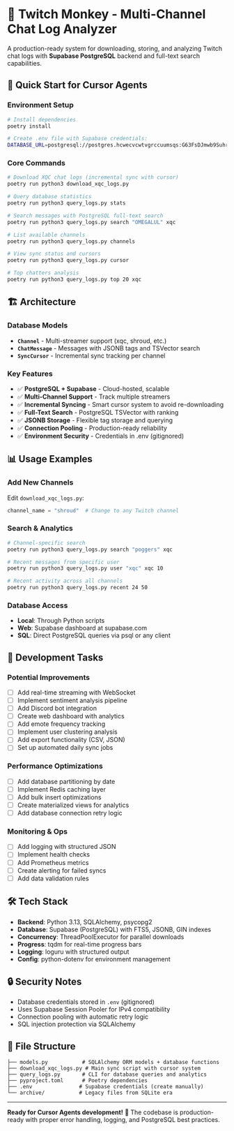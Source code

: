 # 🐒 Twitch Monkey - Multi-Channel Chat Log Analyzer

A production-ready system for downloading, storing, and analyzing Twitch chat logs with **Supabase PostgreSQL** backend and full-text search capabilities.

## 🚀 **Quick Start for Cursor Agents**

### **Environment Setup**
```bash
# Install dependencies
poetry install

# Create .env file with Supabase credentials:
DATABASE_URL=postgresql://postgres.hcwecvcwtvgrccuumsqs:G63FsDJmwb9SuhrJ@aws-0-us-east-2.pooler.supabase.com:5432/postgres
```

### **Core Commands**
```bash
# Download XQC chat logs (incremental sync with cursor)
poetry run python3 download_xqc_logs.py

# Query database statistics
poetry run python3 query_logs.py stats

# Search messages with PostgreSQL full-text search
poetry run python3 query_logs.py search "OMEGALUL" xqc

# List available channels
poetry run python3 query_logs.py channels

# View sync status and cursors
poetry run python3 query_logs.py cursor

# Top chatters analysis
poetry run python3 query_logs.py top 20 xqc
```

## 🏗️ **Architecture**

### **Database Models**
- **`Channel`** - Multi-streamer support (xqc, shroud, etc.)
- **`ChatMessage`** - Messages with JSONB tags and TSVector search
- **`SyncCursor`** - Incremental sync tracking per channel

### **Key Features**
- ✅ **PostgreSQL + Supabase** - Cloud-hosted, scalable
- ✅ **Multi-Channel Support** - Track multiple streamers
- ✅ **Incremental Syncing** - Smart cursor system to avoid re-downloading
- ✅ **Full-Text Search** - PostgreSQL TSVector with ranking
- ✅ **JSONB Storage** - Flexible tag storage and querying
- ✅ **Connection Pooling** - Production-ready reliability
- ✅ **Environment Security** - Credentials in .env (gitignored)

## 📊 **Usage Examples**

### **Add New Channels**
Edit `download_xqc_logs.py`:
```python
channel_name = "shroud"  # Change to any Twitch channel
```

### **Search & Analytics**  
```bash
# Channel-specific search
poetry run python3 query_logs.py search "poggers" xqc

# Recent messages from specific user
poetry run python3 query_logs.py user "xqc" xqc 10

# Recent activity across all channels
poetry run python3 query_logs.py recent 24 50
```

### **Database Access**
- **Local**: Through Python scripts
- **Web**: Supabase dashboard at supabase.com
- **SQL**: Direct PostgreSQL queries via psql or any client

## 🔧 **Development Tasks**

### **Potential Improvements**
- [ ] Add real-time streaming with WebSocket
- [ ] Implement sentiment analysis pipeline
- [ ] Add Discord bot integration
- [ ] Create web dashboard with analytics
- [ ] Add emote frequency tracking
- [ ] Implement user clustering analysis
- [ ] Add export functionality (CSV, JSON)
- [ ] Set up automated daily sync jobs

### **Performance Optimizations**
- [ ] Add database partitioning by date
- [ ] Implement Redis caching layer
- [ ] Add bulk insert optimizations
- [ ] Create materialized views for analytics
- [ ] Add database connection retry logic

### **Monitoring & Ops**  
- [ ] Add logging with structured JSON
- [ ] Implement health checks
- [ ] Add Prometheus metrics
- [ ] Create alerting for failed syncs
- [ ] Add data validation rules

## 🛠️ **Tech Stack**
- **Backend**: Python 3.13, SQLAlchemy, psycopg2
- **Database**: Supabase (PostgreSQL) with FTS5, JSONB, GIN indexes
- **Concurrency**: ThreadPoolExecutor for parallel downloads
- **Progress**: tqdm for real-time progress bars
- **Logging**: loguru with structured output
- **Config**: python-dotenv for environment management

## 🔒 **Security Notes**
- Database credentials stored in `.env` (gitignored)
- Uses Supabase Session Pooler for IPv4 compatibility
- Connection pooling with automatic retry logic
- SQL injection protection via SQLAlchemy

## 📝 **File Structure**
```
├── models.py           # SQLAlchemy ORM models + database functions
├── download_xqc_logs.py # Main sync script with cursor system  
├── query_logs.py       # CLI for database queries and analytics
├── pyproject.toml      # Poetry dependencies
├── .env               # Supabase credentials (create manually)
└── archive/           # Legacy files from SQLite era
```

---
**Ready for Cursor Agents development!** 🎯 The codebase is production-ready with proper error handling, logging, and PostgreSQL best practices. 